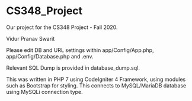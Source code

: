 # CS348_Project

Our project for the CS348 Project - Fall 2020.

Vidur 
Pranav 
Swarit 

Please edit DB and URL settings within app/Config/App.php, app/Config/Database.php and .env. 

Relevant SQL Dump is provided in database_dump.sql.

This was written in PHP 7 using CodeIgniter 4 Framework, using modules such as Bootstrap for styling. This connects to MySQL/MariaDB database using MySQLi connection type.
